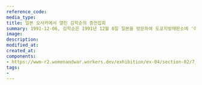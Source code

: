 ```yaml
---
reference_code:
media_type:
title: 일본 오사카에서 열린 김학순의 증언집회
summary: 1991-12-06, 김학순은 1991년 12월 6일 일본을 방문하여 도쿄지방재판소에 '아시아태평양전쟁 한국인 희생자 보상청구소송'을 제소하고, 오사카를 시작으로 고베, 도쿄, 사카이, 나라, 효고 등에서 증언집회에 참석했다. (김혜원 기증)
image:
description:
modified_at:
created_at:
components:
- https://wwm-r2.womenandwar.workers.dev/exhibition/ex-04/section-02/7_일본%20오사카.%20일본%20최초의%20증언집회%20사진(1).jpg
tags:
-
---
```

